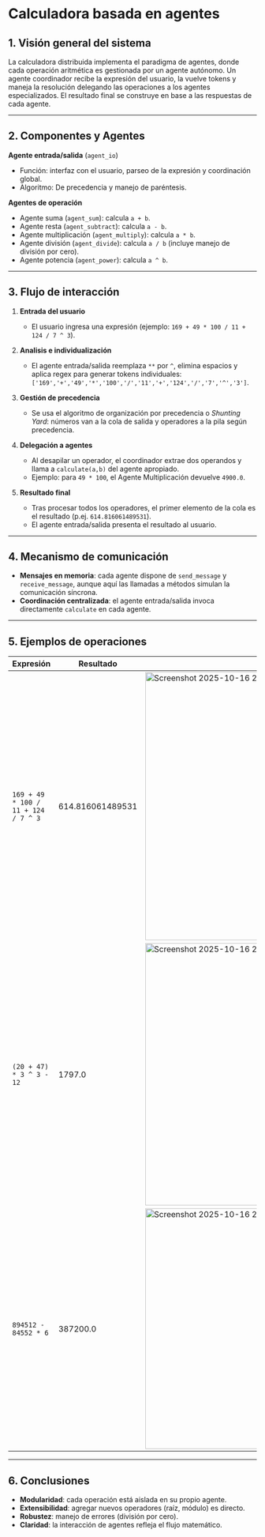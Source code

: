 # Calculadora basada en agentes

## 1. Visión general del sistema

La calculadora distribuida implementa el paradigma de agentes, donde cada operación aritmética es gestionada por un agente autónomo. Un agente coordinador recibe la expresión del usuario, la vuelve tokens y maneja la resolución delegando las operaciones a los agentes especializados. El resultado final se construye en base a las respuestas de cada agente.

---

## 2. Componentes y Agentes

**Agente entrada/salida** (`agent_io`)
- Función: interfaz con el usuario, parseo de la expresión y coordinación global.
- Algoritmo: De precedencia y manejo de paréntesis.

**Agentes de operación**
- Agente suma (`agent_sum`): calcula `a + b`.
- Agente resta (`agent_subtract`): calcula `a - b`.
- Agente multiplicación (`agent_multiply`): calcula `a * b`.
- Agente división (`agent_divide`): calcula `a / b` (incluye manejo de división por cero).
- Agente potencia (`agent_power`): calcula `a ^ b`.

---

## 3. Flujo de interacción

1. **Entrada del usuario**
   - El usuario ingresa una expresión (ejemplo: `169 + 49 * 100 / 11 + 124 / 7 ^ 3`).

2. **Analisis e individualización**
   - El agente entrada/salida reemplaza `**` por `^`, elimina espacios y aplica regex para generar tokens individuales:  
     `['169','+','49','*','100','/','11','+','124','/','7','^','3']`.

3. **Gestión de precedencia**
   - Se usa el algoritmo de organización por precedencia o *Shunting Yard*: números van a la cola de salida y operadores a la pila según precedencia.

4. **Delegación a agentes**
   - Al desapilar un operador, el coordinador extrae dos operandos y llama a `calculate(a,b)` del agente apropiado.
   - Ejemplo: para `49 * 100`, el Agente Multiplicación devuelve `4900.0`.

5. **Resultado final**
   - Tras procesar todos los operadores, el primer elemento de la cola es el resultado (p.ej. `614.816061489531`).
   - El agente entrada/salida presenta el resultado al usuario.

---

## 4. Mecanismo de comunicación

- **Mensajes en memoria**: cada agente dispone de `send_message` y `receive_message`, aunque aquí las llamadas a métodos simulan la comunicación síncrona.
- **Coordinación centralizada**: el agente entrada/salida invoca directamente `calculate` en cada agente.

---

## 5. Ejemplos de operaciones

| Expresión                                      | Resultado           | Imagen de referencia |
|-----------------------------------------------|---------------------|----------------------|
| `169 + 49 * 100 / 11 + 124 / 7 ^ 3`            | 614.816061489531    | <img width="1085" height="543" alt="Screenshot 2025-10-16 232649" src="https://github.com/user-attachments/assets/31b176ec-84f2-4f07-a2e4-5cd3049c2a32" />                  |
| `(20 + 47) * 3 ^ 3 - 12`                      | 1797.0              | <img width="996" height="531" alt="Screenshot 2025-10-16 232156" src="https://github.com/user-attachments/assets/539b90c3-74a8-48d7-bc6b-b0d1fdb42348" />                  |
| `894512 - 84552 * 6`                          | 387200.0            | <img width="747" height="487" alt="Screenshot 2025-10-16 232021" src="https://github.com/user-attachments/assets/2e15947b-f255-44bd-8e01-fd1a3fcec99c" />                 |

---

## 6. Conclusiones

- **Modularidad**: cada operación está aislada en su propio agente.
- **Extensibilidad**: agregar nuevos operadores (raíz, módulo) es directo.
- **Robustez**: manejo de errores (división por cero).
- **Claridad**: la interacción de agentes refleja el flujo matemático.

